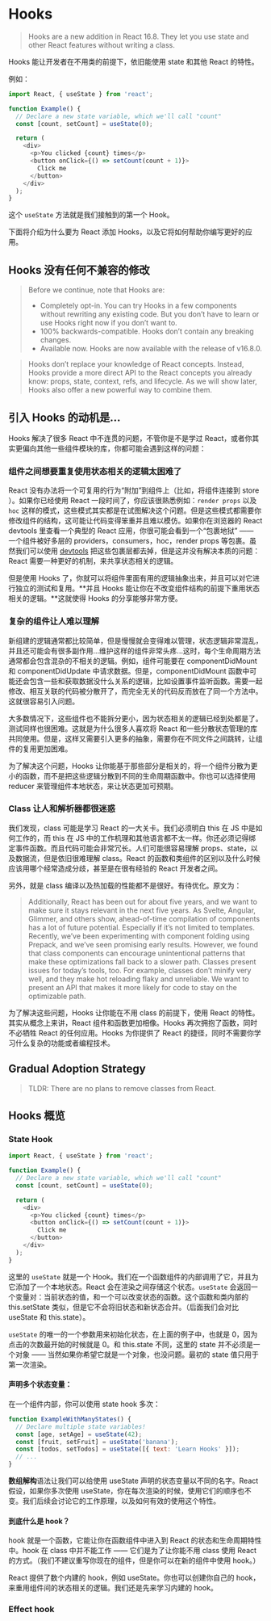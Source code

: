 # Hooks

> Hooks are a new addition in React 16.8. They let you use state and other React features without writing a class.

Hooks 能让开发者在不用类的前提下，依旧能使用 state 和其他 React 的特性。

例如：

```js
import React, { useState } from 'react';

function Example() {
  // Declare a new state variable, which we'll call "count"
  const [count, setCount] = useState(0);

  return (
    <div>
      <p>You clicked {count} times</p>
      <button onClick={() => setCount(count + 1)}>
        Click me
      </button>
    </div>
  );
}
```

这个 `useState` 方法就是我们接触到的第一个 Hook。

下面将介绍为什么要为 React 添加 Hooks，以及它将如何帮助你编写更好的应用。

## Hooks 没有任何不兼容的修改

> Before we continue, note that Hooks are:
> * Completely opt-in. You can try Hooks in a few components without rewriting any existing code. But you don’t have to learn or use Hooks right now if you don’t want to.
> * 100% backwards-compatible. Hooks don’t contain any breaking changes.
> * Available now. Hooks are now available with the release of v16.8.0.

> Hooks don’t replace your knowledge of React concepts. Instead, Hooks provide a more direct API to the React concepts you already know: props, state, context, refs, and lifecycle. As we will show later, Hooks also offer a new powerful way to combine them.

## 引入 Hooks 的动机是...

Hooks 解决了很多 React 中不连贯的问题，不管你是不是学过 React，或者你其实更偏向其他一些组件模块的库，你都可能会遇到这样的问题：

### 组件之间想要重复使用状态相关的逻辑太困难了

React 没有办法将一个可复用的行为“附加”到组件上（比如，将组件连接到 store ）。如果你已经使用 React 一段时间了，你应该很熟悉例如：`render props` 以及 `hoc` 这样的模式，这些模式其实都是在试图解决这个问题。但是这些模式都需要你修改组件的结构，这可能让代码变得笨重并且难以模仿。如果你在浏览器的 React devtools 里查看一个典型的 React 应用，你很可能会看到一个“包裹地狱” —— 一个组件被好多层的 providers，consumers，hoc，render props 等包裹。虽然我们可以使用 [devtools](https://github.com/facebook/react-devtools/pull/503) 把这些包裹层都去掉，但是这并没有解决本质的问题：React 需要一种更好的机制，来共享状态相关的逻辑。

但是使用 Hooks 了，你就可以将组件里面有用的逻辑抽象出来，并且可以对它进行独立的测试和复用。**并且 Hooks 能让你在不改变组件结构的前提下重用状态相关的逻辑。**这就使得 Hooks 的分享能够非常方便。

### 复杂的组件让人难以理解

新组建的逻辑通常都比较简单，但是慢慢就会变得难以管理，状态逻辑非常混乱，并且还可能会有很多副作用...维护这样的组件非常头疼...这时，每个生命周期方法通常都会包含混杂的不相关的逻辑。例如，组件可能要在 componentDidMount 和 componentDidUpdate 中请求数据。但是，componentDidMount 函数中可能还会包含一些和获取数据没什么关系的逻辑，比如设置事件监听函数。需要一起修改、相互关联的代码被分散开了，而完全无关的代码反而放在了同一个方法中。这就很容易引入问题。

大多数情况下，这些组件也不能拆分更小，因为状态相关的逻辑已经到处都是了。测试同样也很困难。这就是为什么很多人喜欢将 React 和一些分散状态管理的库共同使用。但是，这样又需要引入更多的抽象，需要你在不同文件之间跳转，让组件的复用更加困难。

为了解决这个问题，Hooks 让你能基于那些部分是相关的，将一个组件分散为更小的函数，而不是把这些逻辑分散到不同的生命周期函数中。你也可以选择使用 reducer 来管理组件本地状态，来让状态更加可预期。

### Class 让人和解析器都很迷惑

我们发现，class 可能是学习 React 的一大关卡。我们必须明白 this 在 JS 中是如何工作的，而 this 在 JS 中的工作机理和其他语言都不太一样。你还必须记得绑定事件函数。而且代码可能会非常冗长。人们可能很容易理解 props、state，以及数据流，但是依旧很难理解 class。React 的函数和类组件的区别以及什么时候应该用哪个经常造成分歧，甚至是在很有经验的 React 开发者之间。

另外，就是 class 编译以及热加载的性能都不是很好。有待优化。原文为：

> Additionally, React has been out for about five years, and we want to make sure it stays relevant in the next five years. As Svelte, Angular, Glimmer, and others show, ahead-of-time compilation of components has a lot of future potential. Especially if it’s not limited to templates. Recently, we’ve been experimenting with component folding using Prepack, and we’ve seen promising early results. However, we found that class components can encourage unintentional patterns that make these optimizations fall back to a slower path. Classes present issues for today’s tools, too. For example, classes don’t minify very well, and they make hot reloading flaky and unreliable. We want to present an API that makes it more likely for code to stay on the optimizable path.

为了解决这些问题，Hooks 让你能在不用 class 的前提下，使用 React 的特性。其实从概念上来讲，React 组件和函数更加相像。Hooks 再次拥抱了函数，同时不必牺牲 React 的任何应用。Hooks 为你提供了 React 的捷径，同时不需要你学习什么复杂的功能或者编程技术。

## Gradual Adoption Strategy

> TLDR: There are no plans to remove classes from React.

## Hooks 概览

### State Hook

```js
import React, { useState } from 'react';

function Example() {
  // Declare a new state variable, which we'll call "count"
  const [count, setCount] = useState(0);

  return (
    <div>
      <p>You clicked {count} times</p>
      <button onClick={() => setCount(count + 1)}>
        Click me
      </button>
    </div>
  );
}
```

这里的 `useState` 就是一个 Hook。我们在一个函数组件的内部调用了它，并且为它添加了一个本地状态。React 会在渲染之间存储这个状态。`useState` 会返回一个变量对：当前状态的值，和一个可以改变状态的函数。这个函数和类内部的 this.setState 类似，但是它不会将旧状态和新状态合并。（后面我们会对比 useState 和 this.state）。

`useState` 的唯一的一个参数用来初始化状态，在上面的例子中，也就是 0，因为点击的次数最开始的时候就是 0。和 this.state 不同，这里的 state 并不必须是一个对象 —— 当然如果你希望它就是一个对象，也没问题。最初的 state 值只用于第一次渲染。

#### 声明多个状态变量：

在一个组件内部，你可以使用 state hook 多次：

```js
function ExampleWithManyStates() {
  // Declare multiple state variables!
  const [age, setAge] = useState(42);
  const [fruit, setFruit] = useState('banana');
  const [todos, setTodos] = useState([{ text: 'Learn Hooks' }]);
  // ...
}
```

**数组解构**语法让我们可以给使用 useState 声明的状态变量以不同的名字。React 假设，如果你多次使用 useState，你在每次渲染的时候，使用它们的顺序也不变。我们后续会讨论它的工作原理，以及如何有效的使用这个特性。

#### 到底什么是 hook？

hook 就是一个函数，它能让你在函数组件中进入到 React 的状态和生命周期特性中。hook 在 class 中并不能工作 —— 它们是为了让你能不用 class 使用 React 的方式。（我们不建议重写你现在的组件，但是你可以在新的组件中使用 hook。）

React 提供了数个内建的 hook，例如 useState。你也可以创建你自己的 hook，来重用组件间的状态相关的逻辑。我们还是先来学习内建的 hook。

### Effect hook


